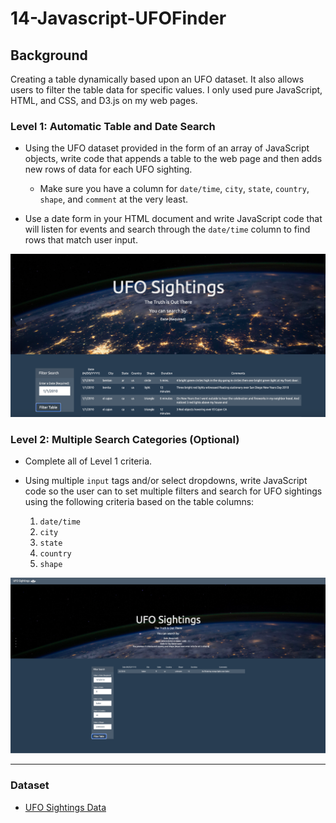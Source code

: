 # 14-Javascript-UFOFinder

## Background

Creating a table dynamically based upon an UFO dataset. It also allows users to filter the table data for specific values. I only used pure JavaScript, HTML, and CSS, and D3.js on my web pages.


### Level 1: Automatic Table and Date Search

* Using the UFO dataset provided in the form of an array of JavaScript objects, write code that appends a table to the web page and then adds new rows of data for each UFO sighting.

  * Make sure you have a column for `date/time`, `city`, `state`, `country`, `shape`, and `comment` at the very least.

* Use a date form in your HTML document and write JavaScript code that will listen for events and search through the `date/time` column to find rows that match user input.

![UFO Finder by Date](UFO-Level-1/StarterCode/14_js1.png)

### Level 2: Multiple Search Categories (Optional)

* Complete all of Level 1 criteria.

* Using multiple `input` tags and/or select dropdowns, write JavaScript code so the user can to set multiple filters and search for UFO sightings using the following criteria based on the table columns:

  1. `date/time`
  2. `city`
  3. `state`
  4. `country`
  5. `shape`

![UFO Finder by Multiple Criteria](UFO-Level-2/StarterCode/14_js2.png)
- - -

### Dataset

* [UFO Sightings Data](UFO-Level-1/StarterCode/static/js/data.js)
